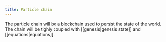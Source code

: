 ```yaml
---
title: Particle chain
---
```

The particle chain will be a blockchain used to persist the state of the world. The chain will be tighly coupled with [[genesis|genesis state]] and [[equations|equations]].
